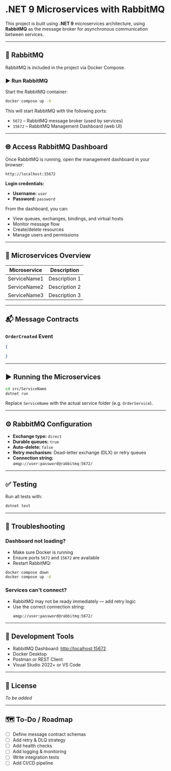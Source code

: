 # .NET 9 Microservices with RabbitMQ

This project is built using **.NET 9** microservices architecture, using **RabbitMQ** as the message broker for asynchronous communication between services.

---

## 🐇 RabbitMQ

RabbitMQ is included in the project via Docker Compose.

### ▶️ Run RabbitMQ

Start the RabbitMQ container:

```bash
docker compose up -d
```

This will start RabbitMQ with the following ports:

- `5672` – RabbitMQ message broker (used by services)
- `15672` – RabbitMQ Management Dashboard (web UI)

---

## 🌐 Access RabbitMQ Dashboard

Once RabbitMQ is running, open the management dashboard in your browser:

```
http://localhost:15672
```

**Login credentials:**

- **Username:** `user`
- **Password:** `password`

From the dashboard, you can:

- View queues, exchanges, bindings, and virtual hosts
- Monitor message flow
- Create/delete resources
- Manage users and permissions

---

## 🧩 Microservices Overview

| Microservice      | Description                       |
|-------------------|-----------------------------------|
| ServiceName1      | Description 1                     |
| ServiceName2      | Description 2                     |
| ServiceName3      | Description 3                     |

---

## 📬 Message Contracts

### `OrderCreated` Event

```json
{
  
}
```

---

## ▶️ Running the Microservices

```bash
cd src/ServiceName
dotnet run
```

Replace `ServiceName` with the actual service folder (e.g. `OrderService`).

---

## ⚙️ RabbitMQ Configuration

- **Exchange type:** `direct`
- **Durable queues:** `true`
- **Auto-delete:** `false`
- **Retry mechanism:** Dead-letter exchange (DLX) or retry queues
- **Connection string:**  
  `amqp://user:password@rabbitmq:5672/`

---

## ✅ Testing

Run all tests with:

```bash
dotnet test
```

---

## 🐞 Troubleshooting

### Dashboard not loading?

- Make sure Docker is running
- Ensure ports `5672` and `15672` are available
- Restart RabbitMQ:

```bash
docker compose down
docker compose up -d
```

### Services can't connect?

- RabbitMQ may not be ready immediately — add retry logic
- Use the correct connection string:
  ```
  amqp://user:password@rabbitmq:5672/
  ```

---

## 🧰 Development Tools

- RabbitMQ Dashboard: [http://localhost:15672](http://localhost:15672)
- Docker Desktop
- Postman or REST Client
- Visual Studio 2022+ or VS Code

---

## 📄 License

_To be added_

---

## 🗺️ To-Do / Roadmap

- [ ] Define message contract schemas
- [ ] Add retry & DLQ strategy
- [ ] Add health checks
- [ ] Add logging & monitoring
- [ ] Write integration tests
- [ ] Add CI/CD pipeline
